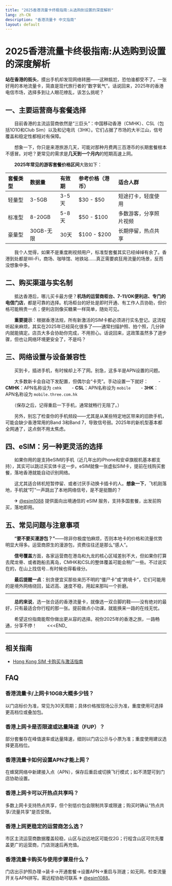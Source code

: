```yaml
---
title: "2025香港流量卡终极指南:从选购到设置的深度解析"
lang: zh-CN
description: "香港流量卡 中文指南"
layout: default
---
```

# 2025香港流量卡终极指南:从选购到设置的深度解析

**站在香港的街头**，摸出手机却发现网络转圈——这种尴尬，恐怕谁都受不了。一张好用的本地流量卡，简直是现代旅行者的“数字氧气”。话说回来，2025年的香港电信市场，选择多到让人眼花缭乱，该怎么挑呢？

## 一、主要运营商与套餐选择

　　目前香港的主流运营商依然是“三巨头”：中国移动香港（CMHK）、CSL（包括1O1O和Club Sim）以及和记电讯（3HK）。它们占据了市场的大半江山，信号覆盖和稳定性都相对有保障。

　　想象一下，你只是来港旅游几天，可能对那种月费两三百港币的长期套餐根本不感冒。对吧？更常见的需求是**几天到一个月内**的短期高速上网。

　　**2025年常见的游客套餐价格区间**大致如下：

| 套餐类型 | 数据量 | 有效期 | 参考价格（港币） | 适合人群 |
| :--- | :--- | :--- | :--- | :--- |
| 轻量型 | 3-5GB | 3-5天 | $30 - $50 | 短途打卡，轻度使用 |
| 标准型 | 8-20GB | 5-8天 | $50 - $100 | 多数游客，分享照片视频 |
| 豪量型 | 30GB-无限 | 30天 | $100 - $200 | 长期停留，热点共享 |

　　我个人觉得，如果不是重度刷视频用户，标准型套餐其实已经绰绰有余了。香港到处都是Wi-Fi，商场、咖啡馆、地铁站……真正需要疯狂用流量的场景，反而没想象中多。

## 二、购买渠道与实名制

　　抵达香港后，哪儿买卡最方便？**机场的运营商柜台、7-11/OK便利店、专门的电信门店**，都是可靠的选择。机场柜台的好处是即时开通、有工作人员协助，但价格可能稍贵一点；便利店则像买糖果一样简单，随处可见。

　　**重要提示**：根据香港法规，所有新激活的SIM卡都必须进行实名登记。这流程听起来麻烦，其实在2025年已经简化很多了——通常扫描护照、拍个照，几分钟内就能搞定。店员大多会协助你完成，不用担心。话说回来，这政策虽然多了道步骤，但也让网络环境更安全了，不是吗？

## 三、网络设置与设备兼容性

　　买到卡，插进手机，有时候却上不了网。别急，这多半是APN设置的问题。

　　大多数新卡会自动下发配置，但偶尔会“卡壳”。手动设置一下就好：
　　- **CMHK**：APN名称设为 `cmhk`
　　- **CSL**：APN名称设为 `mobile`
　　- **3HK**：APN名称设为 `mobile.three.com.hk`

　　（保存之后，记得重启一下手机，通常就畅行无阻了。）

　　另外，别忘了检查你的手机频段——尤其是从某些特定地区带来的旧款手机，可能会缺少香港常用的Band 3和Band 7，导致信号弱。2025年的新机型基本都全网通了，这点倒不用太焦虑。

## 四、eSIM：另一种更灵活的选择

　　如果你用的是支持eSIM的手机（近几年出的iPhone和安卓旗舰机基本都支持），其实可以跳过买实体卡这一步。eSIM就像一张虚拟SIM卡，提前在线购买套餐，落地香港就能自动识别网络。

　　这尤其适合转机短暂停留、或者讨厌手动换卡插卡的人。**想象一下**，飞机刚落地，手机就“叮”一声跳出了本地网络信号，是不是挺酷的？

　　✈ [@esim1088](https://t.me/s/esim1088) 提供面向出境通信的 eSIM 服务，支持多国套餐，出发前购买，落地即用。

## 五、常见问题与注意事项

　　**“要不要买漫游包？”**——除非你极度怕麻烦，否则本地卡的价格和流量优势明显大得多。运营商原生的漫游包，资费往往还是那么“感人”。

　　**信号覆盖**方面，各家运营商在港岛和九龙的核心区域差别不大，但如果你打算去爬龙脊、或者跑船去离岛，CMHK和CSL的整体覆盖可能会稍广一些。不过说实在的，在山上找信号…有时候也得看缘分。

　　**最后提醒一点**：别贪便宜买那些来历不明的“僵尸卡”或“跨境卡”，它们可能用的是境外网络绕回，延迟高、速度不稳，用起来那叫一个折磨。

---

　　**总的来说**，选一张合适的香港流量卡，就像选一双合脚的鞋——没有绝对的最好，只有最适合你行程的那一张。提前做点小功课，就能换来一路的在线无忧。

　　希望这份指南能帮你做出更从容的选择。祝你2025年的香港之旅，一路畅通，分享不停！
　　<<<END_

<!-- crosslink -->
---

## 相关指南

- [Hong Kong SIM 卡购买与激活指南](https://faciylike.github.io/hong-kong-sim-guides)

<!-- BEGIN_HONG_KONG_FAQ -->
## FAQ

### 香港流量卡/上网卡10GB大概多少钱？
以门店标价为准，常见为30天周期；具体价格按现场公示为准，重度使用可选择更高档位或叠加包。

### 香港上网卡是否限速或达量降速（FUP）？
部分套餐存在峰值速率或达量降速，细则以门店公示与小票为准；重度使用建议选择更高档位。

### 香港流量卡如何设置APN才能上网？
在蜂窝网络中新建接入点（APN），保存后重启或切换飞行模式；如不清楚可到门店协助设置。

### 香港上网卡可以开热点共享吗？
多数上网卡支持热点共享，但个别低价包会限制共享或限速；购买时确认“热点共享/流量共享”是否受限。

### 香港上网更稳定的运营商怎么选？
市区主流运营商数据覆盖较稳，山区与边远地区可能仅2G；行程含山区可优先覆盖更广的运营商，门店测速后再充值。

### 香港流量卡购买与使用步骤是什么？
门店出示护照办理→装卡→开通套餐→设置APN→重启与测速；如无网，检查流量开关与APN拼写。需远程协助可联系 ✈ [@esim1088](https://t.me/s/esim1088)。

<script type="application/ld+json">
{"@context": "https://schema.org", "@type": "FAQPage", "mainEntity": [{"@type": "Question", "name": "香港流量卡/上网卡10GB大概多少钱？", "acceptedAnswer": {"@type": "Answer", "text": "以门店标价为准，常见为30天周期；具体价格按现场公示为准，重度使用可选择更高档位或叠加包。"}}, {"@type": "Question", "name": "香港上网卡是否限速或达量降速（FUP）？", "acceptedAnswer": {"@type": "Answer", "text": "部分套餐存在峰值速率或达量降速，细则以门店公示与小票为准；重度使用建议选择更高档位。"}}, {"@type": "Question", "name": "香港流量卡如何设置APN才能上网？", "acceptedAnswer": {"@type": "Answer", "text": "在蜂窝网络中新建接入点（APN），保存后重启或切换飞行模式；如不清楚可到门店协助设置。"}}, {"@type": "Question", "name": "香港上网卡可以开热点共享吗？", "acceptedAnswer": {"@type": "Answer", "text": "多数上网卡支持热点共享，但个别低价包会限制共享或限速；购买时确认“热点共享/流量共享”是否受限。"}}, {"@type": "Question", "name": "香港上网更稳定的运营商怎么选？", "acceptedAnswer": {"@type": "Answer", "text": "市区主流运营商数据覆盖较稳，山区与边远地区可能仅2G；行程含山区可优先覆盖更广的运营商，门店测速后再充值。"}}, {"@type": "Question", "name": "香港流量卡购买与使用步骤是什么？", "acceptedAnswer": {"@type": "Answer", "text": "门店出示护照办理→装卡→开通套餐→设置APN→重启与测速；如无网，检查流量开关与APN拼写。需远程协助可联系 ✈ @esim1088。"}}]}
</script>
<!-- END_HONG_KONG_FAQ -->
